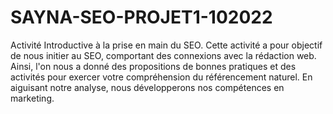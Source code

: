 # SAYNA-SEO-PROJET1-102022
Activité Introductive à la prise en main du SEO.
Cette activité a pour objectif de nous initier au SEO, comportant des connexions avec la
rédaction web. Ainsi, l'on nous a donné des propositions de bonnes pratiques et des activités
pour exercer votre compréhension du référencement naturel. En aiguisant notre
analyse, nous développerons nos compétences en marketing.
